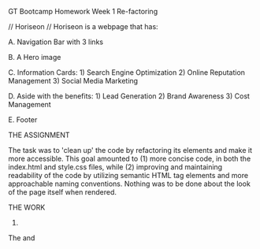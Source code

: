 GT Bootcamp
Homework Week 1
Re-factoring

// Horiseon //
Horiseon is a webpage that has:

A. Navigation Bar with 3 links

B. A Hero image

C. Information Cards:
    1) Search Engine Optimization
    2) Online Reputation Management
    3) Social Media Marketing

D. Aside with the benefits:
    1) Lead Generation
    2) Brand Awareness
    3) Cost Management

E. Footer



THE ASSIGNMENT

The task was to 'clean up' the code by refactoring its elements and make it more accessible.  This goal amounted to (1) more concise code, in both the index.html and style.css files, while (2) improving and maintaining readability of the code by utilizing semantic HTML tag elements and more approachable naming conventions. Nothing was to be done about the look of the page itself when rendered.


THE WORK

1) 
The <link> and <title> tags in the <head> of the HTML doc were switched, addressing the page's title before pulling in the stylesheet.  The title itself was also changed from 'website' to 'Week 1 Homework.' In practice it would be named something like 'Horiseon.'

2)
A <div> functioning as the header was changed to semantic element <header> element and its previous 'header' class was removed. The stylesheet was changed accordingly. '.seo' class was kept too, although it could have been identifed by its <span> tag instead of a class. Ex: header h1 span. For funsies, the logo was linked to go back to index.html.

3)
A <div> containing the navigation bar was changed to semantic element <navbar> and the style sheet was changed accordingly.  This differentiated the nav in both the index and stylesheet files eliminating the need to use the .header class which was removed anyway.

4)
<section class="article-container"> was changed from <div class="content">.  <section> tag was used to distinguish informational card section. The class from this section was changed from "content" to "article-container" to provide more clarity to the type of content.

In tandem with the previousm, each <article> was changed from <div> and the specific classes to each, e.g. search-engine-optimization, were dropped and identified by their article element in the stylesheet.  The styling for each was identical, and to add another 'informational card' would be simply add another article without having to do an additional entry in the stylesheet.  There was no obvious need to have differentiated classes/ids for the articles.  If articles are used elsewhere on the page in a different manner, a more specific class for these styles may be defined.  Additionally, each <img> was given an alt attribute according to their file name.

5)
A similar process to section 4 above was taken with the benefits aside.  The semantic tag <aside> was used instead of <div> with a class, and within the aside the same class 'benefit-info' was assigned to each <div> to consolidate their identical styles.  <img> tags were given alt attributes according to their their file name.

6)
The footer was given the semantic tag <footer> instead of a generic <div> tag and it's class "footer" was dropped.

7)
Comments were added to both index.html and style.css files to label sections/content.